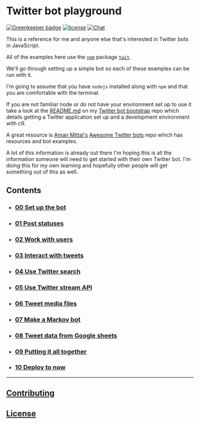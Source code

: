 # Twitter bot playground

[![Greenkeeper badge](https://badges.greenkeeper.io/spences10/twitter-bot-playground.svg)](https://greenkeeper.io/)
[![license][license-badge]][license-url]
[![Chat](https://badges.gitter.im/awesome-twitter-bots/Lobby.svg)][gitter-url]

This is a reference for me and anyone else that's interested in Twitter bots in JavaScript.

All of the examples here use the [`npm`][npm] package [`twit`][twit].

We'll go through setting up a simple bot so each of these examples can be run with it.

I'm going to assume that you have `nodejs` installed along with `npm` and that you are comfortable with the terminal.

If you are not familiar node or do not have your environment set up to use it take a look at the [README.md][twitter-bot-bootstrap-readme] on my [Twitter bot bootstrap][twitter-bot-bootstrap] repo which details getting a Twitter application set up and a development environment with c9.

A great resource is [Aman Mittal's][aman-github-profile] [Awesome Twitter bots][awesome-twitter-bots] repo which has resources and bot examples.

A lot of this information is already out there I'm hoping this is all the information someone will need to get started with their own Twitter bot. I'm doing this for my own learning and hopefully other people will get something out of this as well.

## Contents

* ### [00 Set up the bot](./docs/00-set-up-the-bot.md#set-up-the-bot)
* ### [01 Post statuses](./docs/01-post-statuses.md#post-statuses)
* ### [02 Work with users](./docs/02-work-with-users.md#work-with-users)
* ### [03 Interact with tweets](./docs/03-interact-with-tweets.md#interact-with-tweets)
* ### [04 Use Twitter search](./docs/04-use-twitter-search.md#use-twitter-search)
* ### [05 Use Twitter stream API](./docs/05-use-twitter-stream-api.md#use-twitter-stream-api)
* ### [06 Tweet media files](./docs/06-tweet-media-files.md#tweet-media-files)
* ### [07 Make a Markov bot](./docs/07-make-a-markov-bot.md#make-a-markov-bot)
* ### [08 Tweet data from Google sheets](./docs/08-retrieve-and-tweet-data-from-google-sheets.md#retrieve-and-tweet-data-from-google-sheets)
* ### [09 Putting it all together](./docs/09-putting-it-all-together.md#putting-it-all-together)
* ### [10 Deploy to now](./docs/10-deploy-to-now.md#deploy-to-now)

---
## [Contributing](CONTRIBUTING.md)

## [License](LICENSE)

<!--links-->
[license-badge]: https://img.shields.io/github/license/mashape/apistatus.svg
[license-url]: http://opensource.org/licenses/MIT
[gitter-bagde]: https://badges.gitter.im/awesome-twitter-bots/Lobby.svg
[gitter-url]: https://gitter.im/awesome-twitter-bots/Lobby?utm_source=badge&utm_medium=badge&utm_campaign=pr-badge&utm_content=badge
[npm]: https://www.npmjs.com/
[twit]: https://www.npmjs.com/package/twit
[twitter-bot-bootstrap-readme]: https://github.com/spences10/twitter-bot-bootstrap#twitter-bot-bootstrap
[twitter-bot-bootstrap]: https://github.com/spences10/twitter-bot-bootstrap
[aman-github-profile]: https://github.com/amandeepmittal
[awesome-twitter-bots]: https://github.com/amandeepmittal/awesome-twitter-bots
